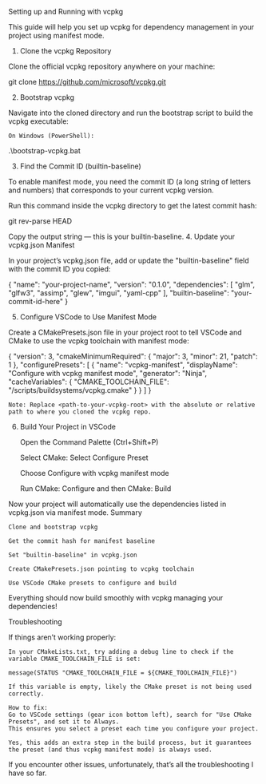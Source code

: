 Setting up and Running with vcpkg

This guide will help you set up vcpkg for dependency management in your project using manifest mode.
1. Clone the vcpkg Repository

Clone the official vcpkg repository anywhere on your machine:

git clone https://github.com/microsoft/vcpkg.git

2. Bootstrap vcpkg

Navigate into the cloned directory and run the bootstrap script to build the vcpkg executable:

    On Windows (PowerShell):

.\bootstrap-vcpkg.bat

3. Find the Commit ID (builtin-baseline)

To enable manifest mode, you need the commit ID (a long string of letters and numbers) that corresponds to your current vcpkg version.

Run this command inside the vcpkg directory to get the latest commit hash:

git rev-parse HEAD

Copy the output string — this is your builtin-baseline.
4. Update your vcpkg.json Manifest

In your project’s vcpkg.json file, add or update the "builtin-baseline" field with the commit ID you copied:

{
  "name": "your-project-name",
  "version": "0.1.0",
  "dependencies": [
    "glm",
    "glfw3",
    "assimp",
    "glew",
    "imgui",
    "yaml-cpp"
  ],
  "builtin-baseline": "your-commit-id-here"
}

5. Configure VSCode to Use Manifest Mode

Create a CMakePresets.json file in your project root to tell VSCode and CMake to use the vcpkg toolchain with manifest mode:

{
  "version": 3,
  "cmakeMinimumRequired": {
    "major": 3,
    "minor": 21,
    "patch": 1
  },
  "configurePresets": [
    {
      "name": "vcpkg-manifest",
      "displayName": "Configure with vcpkg manifest mode",
      "generator": "Ninja",
      "cacheVariables": {
        "CMAKE_TOOLCHAIN_FILE": "<path-to-your-vcpkg-root>/scripts/buildsystems/vcpkg.cmake"
      }
    }
  ]
}

    Note: Replace <path-to-your-vcpkg-root> with the absolute or relative path to where you cloned the vcpkg repo.

6. Build Your Project in VSCode

    Open the Command Palette (Ctrl+Shift+P)

    Select CMake: Select Configure Preset

    Choose Configure with vcpkg manifest mode

    Run CMake: Configure and then CMake: Build

Now your project will automatically use the dependencies listed in vcpkg.json via manifest mode.
Summary

    Clone and bootstrap vcpkg

    Get the commit hash for manifest baseline

    Set "builtin-baseline" in vcpkg.json

    Create CMakePresets.json pointing to vcpkg toolchain

    Use VSCode CMake presets to configure and build

Everything should now build smoothly with vcpkg managing your dependencies!

Troubleshooting

If things aren’t working properly:

    In your CMakeLists.txt, try adding a debug line to check if the variable CMAKE_TOOLCHAIN_FILE is set:

    message(STATUS "CMAKE_TOOLCHAIN_FILE = ${CMAKE_TOOLCHAIN_FILE}")

    If this variable is empty, likely the CMake preset is not being used correctly.

    How to fix:
    Go to VSCode settings (gear icon bottom left), search for "Use CMake Presets", and set it to Always.
    This ensures you select a preset each time you configure your project.

    Yes, this adds an extra step in the build process, but it guarantees the preset (and thus vcpkg manifest mode) is always used.

If you encounter other issues, unfortunately, that’s all the troubleshooting I have so far.